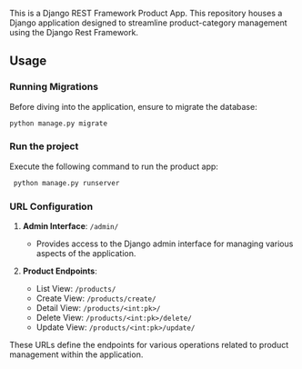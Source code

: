 This is a Django REST Framework Product App. This repository houses a Django application designed to streamline product-category management using the Django Rest Framework.

## Usage

### Running Migrations

Before diving into the application, ensure to migrate the database:

```bash
python manage.py migrate
```

### Run the project

Execute the following command to run the product app:

```bash
 python manage.py runserver  
```

### URL Configuration

1. **Admin Interface**: `/admin/`
   - Provides access to the Django admin interface for managing various aspects of the application.

2. **Product Endpoints**:
   - List View: `/products/`
   - Create View: `/products/create/`
   - Detail View: `/products/<int:pk>/`
   - Delete View: `/products/<int:pk>/delete/`
   - Update View: `/products/<int:pk>/update/`

These URLs define the endpoints for various operations related to product management within the application.


